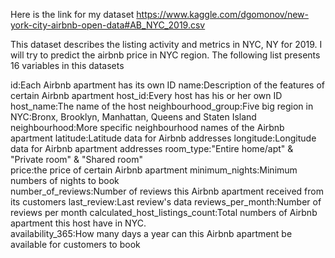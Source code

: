Here is the link for my dataset
https://www.kaggle.com/dgomonov/new-york-city-airbnb-open-data#AB_NYC_2019.csv

This dataset describes the listing activity and metrics in NYC, NY for 2019. I will try to predict the airbnb price in NYC region. The following list presents 16 variables in this datasets

id:Each Airbnb apartment has its own ID
name:Description of the features of certain Airbnb apartment 
host_id:Every host has his or her own ID
host_name:The name of the host 
neighbourhood_group:Five big region in NYC:Bronx, Brooklyn, Manhattan, Queens and Staten Island
neighbourhood:More specific neighbourhood names of the Airbnb apartment
latitude:Latitude data for Airbnb addresses
longitude:Longitude data for Airbnb apartment addresses
room_type:"Entire home/apt" & "Private room" & "Shared room"  
price:the price of certain Airbnb apartment
minimum_nights:Minimum numbers of nights to book  
number_of_reviews:Number of reviews this Airbnb apartment received from its customers 
last_review:Last review's data 
reviews_per_month:Number of reviews per month
calculated_host_listings_count:Total numbers of Airbnb apartment this host have in NYC.  
availability_365:How many days a year can this Airbnb apartment be available for customers to book
